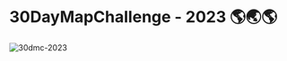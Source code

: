 # 30DayMapChallenge - 2023 🌎🌏🌎

![30dmc-2023](https://github.com/VaasuDevanS/python-notebooks/assets/24793046/5a191935-cbe5-461f-a0a8-eeedfd4988e0)
